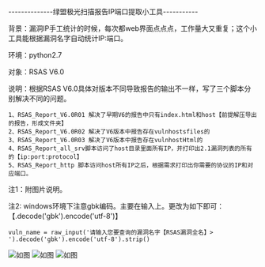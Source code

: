 --------------绿盟极光扫描报告IP端口提取小工具-----------

背景：漏洞IP手工统计的时候，每次都web界面点点点，工作量大又重复；这个小工具能根据漏洞名字自动统计IP:端口。

环境：python2.7

对象：RSAS V6.0

说明：根据RSAS V6.0具体对版本不同导致报告的输出不一样，写了三个脚本分别解决不同的问题。

    1、RSAS_Report_V6.0R01 解决了早期V6的报告中只有index.html和host【前提解压导出的报告，形成文件夹】
    2、RSAS_Report_V6.0R02 解决了V6版本中报告存在vulnhostsfiles的
    3、RSAS_Report_V6.0R03 解决了V6版本中报告存在vulnhostHtml的
    4、RSAS_Report_all_srv脚本访问了host目录里面所有IP，并打印出2.1漏洞列表的所有的【ip:port:protocol】
    5、RSAS_Report_http 脚本访问host所有IP之后，根据需求打印出你需要的协议的IP和对应端口。

注1：附图片说明。

注2: windows环境下注意gbk编码。主要在输入上。更改为如下即可：【.decode('gbk').encode('utf-8')】
    
    vuln_name = raw_input('请输入您要查询的漏洞名字【RSAS漏洞全名】> ').decode('gbk').encode('utf-8').strip()
    
![如图](https://github.com/RayScri/RSAS-V6.0-Report_Out/blob/master/test002.jpg)
![如图](https://github.com/RayScri/RSAS-V6.0-Report_Out/blob/master/test04.jpg)
![如图](https://github.com/RayScri/RSAS-V6.0-Report_Out/blob/master/test05.jpg)
